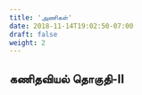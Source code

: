 ```yaml
---
title: 'அணிகள்'
date: 2018-11-14T19:02:50-07:00
draft: false
weight: 2
---
```




## கணிதவியல் தொகுதி-II